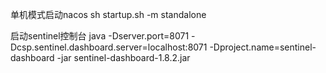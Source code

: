 单机模式启动nacos
sh startup.sh -m standalone


启动sentinel控制台
java -Dserver.port=8071 -Dcsp.sentinel.dashboard.server=localhost:8071 -Dproject.name=sentinel-dashboard -jar sentinel-dashboard-1.8.2.jar